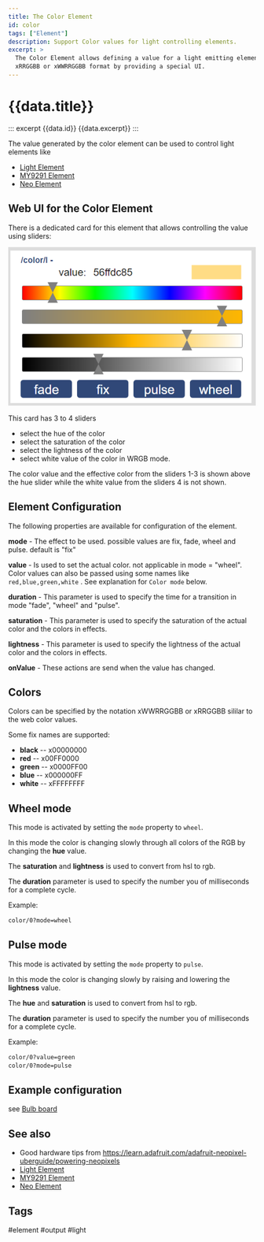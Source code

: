 ```yaml
---
title: The Color Element
id: color
tags: ["Element"]
description: Support Color values for light controlling elements. 
excerpt: >
  The Color Element allows defining a value for a light emitting element using the
  xRRGGBB or xWWRRGGBB format by providing a special UI.
---
```


# {{data.title}}

::: excerpt {{data.id}}
{{data.excerpt}}
:::

The value generated by the color element can be used to control light elements like
* [Light Element](/elements/light.md)
* [MY9291 Element](/elements/my9291.md)
* [Neo Element](/elements/neo.md)


## Web UI for the Color Element

There is a dedicated card for this element that allows controlling the value using sliders:

![Color Element Web UI](/elements/colorui.png)

This card has 3 to 4 sliders
* select the hue of the color
* select the saturation of the color
* select the lightness of the color
* select white value of the color in WRGB mode.

The color value and the effective color from the sliders 1-3 is shown above the hue slider
while the white value from the sliders 4 is not shown.

## Element Configuration

<object data="/element.svg?color" type="image/svg+xml"></object>

The following properties are available for configuration of the element.

**mode** - The effect to be used. possible values are fix, fade, wheel and pulse. default is "fix"

**value** - Is used to set the actual color. not applicable in mode = "wheel". Color values can also be passed using some names like `red,blue,green,white` . See explanation for `Color mode` below. 

**duration** - This parameter is used to specify the time for a transition in mode "fade", "wheel" and "pulse".

**saturation** - This parameter is used to specify the saturation of the actual color and the colors in effects.

**lightness** - This parameter is used to specify the lightness of the actual color and the colors in effects.

**onValue** - These actions are send when the value has changed.


## Colors

Colors can be specified by the notation xWWRRGGBB or xRRGGBB sililar to the web color values.

Some fix names are supported:

* **black** -- x00000000
* **red**   -- x00FF0000
* **green** -- x0000FF00
* **blue**  -- x000000FF
* **white** -- xFFFFFFFF


## Wheel mode

This mode is activated by setting the `mode` property to `wheel`.

In this mode the color is changing slowly through all colors of the RGB by changing the **hue** value.

The **saturation** and **lightness** is used to convert from hsl to rgb.

The **duration** parameter is used to specify the number you of milliseconds for a complete cycle.

Example:

```txt
color/0?mode=wheel
```

## Pulse mode

This mode is activated by setting the `mode` property to `pulse`.

In this mode the color is changing slowly by raising and lowering the **lightness** value.

The **hue** and **saturation** is used to convert from hsl to rgb.

The **duration** parameter is used to specify the number you of milliseconds for a complete cycle.

Example:

```txt
color/0?value=green
color/0?mode=pulse
```

## Example configuration

see [Bulb board](/boards/bulb.md)


## See also

* Good hardware tips from <https://learn.adafruit.com/adafruit-neopixel-uberguide/powering-neopixels>
* [Light Element](/elements/light.md)
* [MY9291 Element](/elements/my9291.md)
* [Neo Element](/elements/neo.md)


## Tags

#element #output #light
